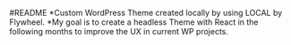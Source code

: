 #README
*Custom WordPress Theme created locally by using LOCAL by Flywheel. 
*My goal is to create a headless Theme with React in the following months to improve the UX in current WP projects. 
